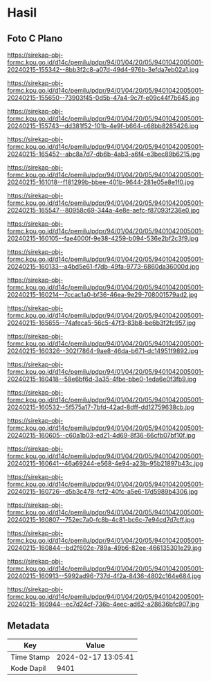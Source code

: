 # Hasil

## Foto C Plano

https://sirekap-obj-formc.kpu.go.id/d14c/pemilu/pdpr/94/01/04/20/05/9401042005001-20240215-155342--8bb3f2c8-a07d-49d4-976b-3efda7eb02a1.jpg

https://sirekap-obj-formc.kpu.go.id/d14c/pemilu/pdpr/94/01/04/20/05/9401042005001-20240215-155650--73903f45-0d5b-47a4-9c7f-e09c44f7b645.jpg

https://sirekap-obj-formc.kpu.go.id/d14c/pemilu/pdpr/94/01/04/20/05/9401042005001-20240215-155743--dd381f52-101b-4e9f-b664-c68bb8285426.jpg

https://sirekap-obj-formc.kpu.go.id/d14c/pemilu/pdpr/94/01/04/20/05/9401042005001-20240215-165452--abc8a7d7-db6b-4ab3-a6f4-e3bec89b6215.jpg

https://sirekap-obj-formc.kpu.go.id/d14c/pemilu/pdpr/94/01/04/20/05/9401042005001-20240215-161018--f181299b-bbee-401b-9644-281e05e8e1f0.jpg

https://sirekap-obj-formc.kpu.go.id/d14c/pemilu/pdpr/94/01/04/20/05/9401042005001-20240215-165547--80958c69-344a-4e8e-aefc-f87093f236e0.jpg

https://sirekap-obj-formc.kpu.go.id/d14c/pemilu/pdpr/94/01/04/20/05/9401042005001-20240215-160105--fae4000f-9e38-4259-b094-536e2bf2c3f9.jpg

https://sirekap-obj-formc.kpu.go.id/d14c/pemilu/pdpr/94/01/04/20/05/9401042005001-20240215-160133--a4bd5e61-f7db-49fa-9773-6860da36000d.jpg

https://sirekap-obj-formc.kpu.go.id/d14c/pemilu/pdpr/94/01/04/20/05/9401042005001-20240215-160214--7ccac1a0-bf36-46ea-9e29-708001579ad2.jpg

https://sirekap-obj-formc.kpu.go.id/d14c/pemilu/pdpr/94/01/04/20/05/9401042005001-20240215-165655--74afeca5-56c5-47f3-83b8-be6b3f2fc957.jpg

https://sirekap-obj-formc.kpu.go.id/d14c/pemilu/pdpr/94/01/04/20/05/9401042005001-20240215-160326--302f7864-9ae8-46da-b671-dc14951f9892.jpg

https://sirekap-obj-formc.kpu.go.id/d14c/pemilu/pdpr/94/01/04/20/05/9401042005001-20240215-160418--58e6bf6d-3a35-4fbe-bbe0-1eda6e0f3fb9.jpg

https://sirekap-obj-formc.kpu.go.id/d14c/pemilu/pdpr/94/01/04/20/05/9401042005001-20240215-160532--5f575a17-7bfd-42ad-8dff-dd12759638cb.jpg

https://sirekap-obj-formc.kpu.go.id/d14c/pemilu/pdpr/94/01/04/20/05/9401042005001-20240215-160605--c60a1b03-ed21-4d69-8f36-66cfb07bf10f.jpg

https://sirekap-obj-formc.kpu.go.id/d14c/pemilu/pdpr/94/01/04/20/05/9401042005001-20240215-160641--46a69244-e568-4e94-a23b-95b21897b43c.jpg

https://sirekap-obj-formc.kpu.go.id/d14c/pemilu/pdpr/94/01/04/20/05/9401042005001-20240215-160726--d5b3c478-fcf2-40fc-a5e6-17d5989b4306.jpg

https://sirekap-obj-formc.kpu.go.id/d14c/pemilu/pdpr/94/01/04/20/05/9401042005001-20240215-160807--752ec7a0-fc8b-4c81-bc6c-7e94cd7d7cff.jpg

https://sirekap-obj-formc.kpu.go.id/d14c/pemilu/pdpr/94/01/04/20/05/9401042005001-20240215-160844--bd2f602e-789a-49b6-82ee-466135301e29.jpg

https://sirekap-obj-formc.kpu.go.id/d14c/pemilu/pdpr/94/01/04/20/05/9401042005001-20240215-160913--5992ad96-737d-4f2a-8436-4802c164e684.jpg

https://sirekap-obj-formc.kpu.go.id/d14c/pemilu/pdpr/94/01/04/20/05/9401042005001-20240215-160944--ec7d24cf-736b-4eec-ad62-a28636bfc907.jpg


## Metadata

| Key        | Value               |
| ---------- | ------------------- |
| Time Stamp | 2024-02-17 13:05:41 |
| Kode Dapil | 9401                |



